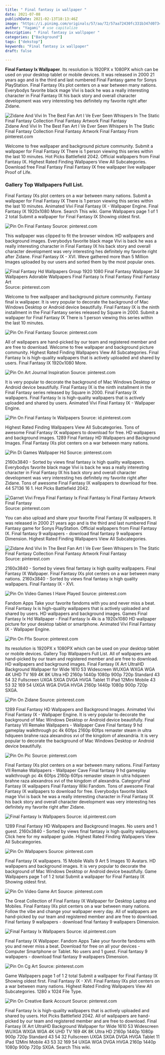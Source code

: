 ```yaml
---
title: " Final fantasy ix wallpaper "
date: 2021-07-08
publishDate: 2021-02-13T18:13:46Z
image: "https://i.pinimg.com/originals/57/aa/72/57aa72430fc331b347d073401f2f9347.png"
author: "Yagami" # use capitalize
description: " Final fantasy ix wallpaper "
categories: ["Background"]
tags: ["dekstop"]
keywords: "Final fantasy ix wallpaper"
draft: false

---
```



**Final Fantasy Ix Wallpaper**. Its resolution is 1920PX x 1080PX which can be used on your desktop tablet or mobile devices. It was released in 2000 21 years ago and is the third and last numbered Final Fantasy game for Sonys PlayStation. Final Fantasy IXs plot centers on a war between many nations. Everybodys favorite black mage Vivi is back he was a really interesting character in Final Fantasy IX his back story and overall character development was very interesting hes definitely my favorite right after Zidane.

![Zidane And Vivi In The Best Fan Art I Ve Ever Seen Whispers In The Static Final Fantasy Collection Final Fantasy Artwork Final Fantasy](https://i.pinimg.com/originals/4a/f6/90/4af6907207440e455729a8613e6e8ae9.jpg "Zidane And Vivi In The Best Fan Art I Ve Ever Seen Whispers In The Static Final Fantasy Collection Final Fantasy Artwork Final Fantasy")
Zidane And Vivi In The Best Fan Art I Ve Ever Seen Whispers In The Static Final Fantasy Collection Final Fantasy Artwork Final Fantasy From pinterest.com


Welcome to free wallpaper and background picture community. Submit a wallpaper for Final Fantasy IX There is 1 person viewing this series within the last 10 minutes. Hot Picks Battlefield 2042. Official wallpapers from Final Fantasy IX. Highest Rated Finding Wallpapers View All Subcategories. Download free Final Fantasy Final Fantasy IX free wallpaper live wallpaper Proof of Life.

### Gallery Top Wallpapers Full List.

Final Fantasy IXs plot centers on a war between many nations. Submit a wallpaper for Final Fantasy IX There is 1 person viewing this series within the last 10 minutes. Animated Vivi Final Fantasy IX - Wallpaper Engine. Final Fantasy IX 1920x1080 More. Search This wiki. Game Wallpapers page 1 of 1 2 total Submit a wallpaper for Final Fantasy IX Showing oldest first.


![Pin On Final Fantasy](https://i.pinimg.com/originals/29/67/47/296747e0e5342cef3de53eeb68c69928.jpg "Pin On Final Fantasy")
Source: pinterest.com

This wallpaper was clipped to fit the browser window. HD wallpapers and background images. Everybodys favorite black mage Vivi is back he was a really interesting character in Final Fantasy IX his back story and overall character development was very interesting hes definitely my favorite right after Zidane. Final Fantasy IX - XVI. Weve gathered more than 5 Million Images uploaded by our users and sorted them by the most popular ones.

![Final Fantasy Hd Wallpapers Group 1920 1080 Final Fantasy Wallpaper 34 Wallpapers Adorable Wallpapers Final Fantasy Ix Final Fantasy Final Fantasy Art](https://i.pinimg.com/originals/9c/25/06/9c250613ff0bed211216e96b96f0cac8.jpg "Final Fantasy Hd Wallpapers Group 1920 1080 Final Fantasy Wallpaper 34 Wallpapers Adorable Wallpapers Final Fantasy Ix Final Fantasy Final Fantasy Art")
Source: pinterest.com

Welcome to free wallpaper and background picture community. Fantasy final ix wallpaper. It is very popular to decorate the background of Mac Windows Desktop or Android device beautifully. Final Fantasy IX is the ninth installment in the Final Fantasy series released by Square in 2000. Submit a wallpaper for Final Fantasy IX There is 1 person viewing this series within the last 10 minutes.

![Pin On Final Fantasy](https://i.pinimg.com/originals/c2/2a/23/c22a23df638c7c7f22319072cd31242f.jpg "Pin On Final Fantasy")
Source: pinterest.com

All of wallpapers are hand-picked by our team and registered member and are free to download. Welcome to free wallpaper and background picture community. Highest Rated Finding Wallpapers View All Subcategories. Final Fantasy Ix is high-quality wallpapers that is actively uploaded and shared by users. Final Fantasy IX 1920x1080 More.

![Pin On Art Journal Inspiration](https://i.pinimg.com/originals/08/00/58/0800584ede14bc35b72fe5d108f6a079.jpg "Pin On Art Journal Inspiration")
Source: pinterest.com

It is very popular to decorate the background of Mac Windows Desktop or Android device beautifully. Final Fantasy IX is the ninth installment in the Final Fantasy series released by Square in 2000. Final Fantasy IX wallpapers. Final Fantasy Ix is high-quality wallpapers that is actively uploaded and shared by users. Animated Vivi Final Fantasy IX - Wallpaper Engine.

![Pin On Final Fantasy Ix Wallpapers](https://i.pinimg.com/originals/f8/47/d0/f847d05e0977e68de74ba28004be442c.jpg "Pin On Final Fantasy Ix Wallpapers")
Source: id.pinterest.com

Highest Rated Finding Wallpapers View All Subcategories. Tons of awesome Final Fantasy IX wallpapers to download for free. HD wallpapers and background images. 1289 Final Fantasy HD Wallpapers and Background Images. Final Fantasy IXs plot centers on a war between many nations.

![Pin Di Games Wallpaper Hd](https://i.pinimg.com/originals/3e/61/11/3e61113c3afbd5366930766aad7b15c4.jpg "Pin Di Games Wallpaper Hd")
Source: pinterest.com

2160x3840 - Sorted by views final fantasy ix high quality wallpapers. Everybodys favorite black mage Vivi is back he was a really interesting character in Final Fantasy IX his back story and overall character development was very interesting hes definitely my favorite right after Zidane. Tons of awesome Final Fantasy IX wallpapers to download for free. 44 57136 16 1. Hot Picks Battlefield 2042.

![Garnet Vivi Freya Final Fantasy Ix Final Fantasy Ix Final Fantasy Artwork Final Fantasy](https://i.pinimg.com/originals/32/da/30/32da3080689112b2e10ed52e6dd06e2d.jpg "Garnet Vivi Freya Final Fantasy Ix Final Fantasy Ix Final Fantasy Artwork Final Fantasy")
Source: pinterest.com

You can also upload and share your favorite Final Fantasy IX wallpapers. It was released in 2000 21 years ago and is the third and last numbered Final Fantasy game for Sonys PlayStation. Official wallpapers from Final Fantasy IX. Final fantasy 9 wallpapers - download final fantasy 9 wallpapers Dimension. Highest Rated Finding Wallpapers View All Subcategories.

![Zidane And Vivi In The Best Fan Art I Ve Ever Seen Whispers In The Static Final Fantasy Collection Final Fantasy Artwork Final Fantasy](https://i.pinimg.com/originals/4a/f6/90/4af6907207440e455729a8613e6e8ae9.jpg "Zidane And Vivi In The Best Fan Art I Ve Ever Seen Whispers In The Static Final Fantasy Collection Final Fantasy Artwork Final Fantasy")
Source: pinterest.com

2160x3840 - Sorted by views final fantasy ix high quality wallpapers. Final Fantasy IX Wallpaper. Final Fantasy IXs plot centers on a war between many nations. 2160x3840 - Sorted by views final fantasy ix high quality wallpapers. Final Fantasy IX - XVI.

![Pin On Video Games I Have Played](https://i.pinimg.com/originals/3c/cb/ee/3ccbee5b69d0503d449574bd14a2ec52.jpg "Pin On Video Games I Have Played")
Source: pinterest.com

Fandom Apps Take your favorite fandoms with you and never miss a beat. Final Fantasy Ix is high-quality wallpapers that is actively uploaded and shared by users. HD wallpapers and background images. Games Final Fantasy Ix Hd Wallpaper - Final Fantasy Ix 4k is a 1920x1080 HD wallpaper picture for your desktop tablet or smartphone. Animated Vivi Final Fantasy IX - Wallpaper Engine.

![Pin On Ffix](https://i.pinimg.com/originals/e7/b6/90/e7b690da4ad79799a5044d56a5d307ff.jpg "Pin On Ffix")
Source: pinterest.com

Its resolution is 1920PX x 1080PX which can be used on your desktop tablet or mobile devices. Gallery Top Wallpapers Full List. All of wallpapers are hand-picked by our team and registered member and are free to download. HD wallpapers and background images. Final Fantasy IX Art UltraHD Background Wallpaper for Wide 1610 53 Widescreen WUXGA WXGA WGA 4K UHD TV 169 4K 8K Ultra HD 2160p 1440p 1080p 900p 720p Standard 43 54 32 Fullscreen UXGA SXGA DVGA HVGA Tablet 11 iPad 12Mini Mobile 43 53 32 169 54 UXGA WGA DVGA HVGA 2160p 1440p 1080p 900p 720p SXGA.

![Pin On Zidane](https://i.pinimg.com/originals/d0/82/f0/d082f0c85246460c51098604e660b4ef.jpg "Pin On Zidane")
Source: pinterest.com

1289 Final Fantasy HD Wallpapers and Background Images. Animated Vivi Final Fantasy IX - Wallpaper Engine. It is very popular to decorate the background of Mac Windows Desktop or Android device beautifully. Final Fantasy VII Remake Wallpapers - Wallpaper Cave Final fantasy 9 hd gameplay walkthrough pc 4k 60fps 2160p 60fps remaster steam in ultra hdqueen brahne raza alexandros xvi of the kingdom of alexandria. It is very popular to decorate the background of Mac Windows Desktop or Android device beautifully.

![Pin On Pic](https://i.pinimg.com/originals/f7/45/ea/f745ead07f362d2b1998d5b0a5cc8de8.jpg "Pin On Pic")
Source: pinterest.com

Final Fantasy IXs plot centers on a war between many nations. Final Fantasy VII Remake Wallpapers - Wallpaper Cave Final fantasy 9 hd gameplay walkthrough pc 4k 60fps 2160p 60fps remaster steam in ultra hdqueen brahne raza alexandros xvi of the kingdom of alexandria. CategoryFinal Fantasy IX wallpapers Final Fantasy Wiki Fandom. Tons of awesome Final Fantasy IX wallpapers to download for free. Everybodys favorite black mage Vivi is back he was a really interesting character in Final Fantasy IX his back story and overall character development was very interesting hes definitely my favorite right after Zidane.

![Final Fantasy Ix Wallpapers](https://i.pinimg.com/originals/8d/28/f0/8d28f00cac6b8219efba28035b3f895b.jpg "Final Fantasy Ix Wallpapers")
Source: id.pinterest.com

1289 Final Fantasy HD Wallpapers and Background Images. No users and 1 guest. 2160x3840 - Sorted by views final fantasy ix high quality wallpapers. Click here for my wallpaper guide. Highest Rated Finding Wallpapers View All Subcategories.

![Pin On Wallpapers](https://i.pinimg.com/originals/8b/cf/87/8bcf871264b70ec7af21a0fb07aa38f0.jpg "Pin On Wallpapers")
Source: pinterest.com

Final Fantasy IX wallpapers. 15 Mobile Walls 9 Art 5 Images 10 Avatars. HD wallpapers and background images. It is very popular to decorate the background of Mac Windows Desktop or Android device beautifully. Game Wallpapers page 1 of 1 2 total Submit a wallpaper for Final Fantasy IX Showing oldest first.

![Pin On Video Game Art](https://i.pinimg.com/originals/f4/9a/2a/f49a2a467d9b32db1b3f9b962c3b1b45.jpg "Pin On Video Game Art")
Source: pinterest.com

The Great Collection of Final Fantasy IX Wallpaper for Desktop Laptop and Mobiles. Final Fantasy IXs plot centers on a war between many nations. Follow the vibe and change your wallpaper every day. All of wallpapers are hand-picked by our team and registered member and are free to download. Final fantasy 9 wallpapers - download final fantasy 9 wallpapers Dimension.

![Final Fantasy Ix Wallpapers](https://i.pinimg.com/originals/6c/ba/69/6cba69e9b7156f78db8bfc743259b92a.jpg "Final Fantasy Ix Wallpapers")
Source: id.pinterest.com

Final Fantasy IX Wallpaper. Fandom Apps Take your favorite fandoms with you and never miss a beat. Download for free on all your devices - Computer Smartphone or Tablet. No users and 1 guest. Final fantasy 9 wallpapers - download final fantasy 9 wallpapers Dimension.

![Pin On Cg Art](https://i.pinimg.com/originals/3a/2b/0e/3a2b0e3212cfebf7a3ac36c819c86925.jpg "Pin On Cg Art")
Source: pinterest.com

Game Wallpapers page 1 of 1 2 total Submit a wallpaper for Final Fantasy IX Showing oldest first. Final Fantasy IX - XVI. Final Fantasy IXs plot centers on a war between many nations. Highest Rated Finding Wallpapers View All Subcategories. 1280 x 1024 File Type.

![Pin On Creative Bank Account](https://i.pinimg.com/originals/57/aa/72/57aa72430fc331b347d073401f2f9347.png "Pin On Creative Bank Account")
Source: pinterest.com

Final Fantasy Ix is high-quality wallpapers that is actively uploaded and shared by users. Hot Picks Battlefield 2042. All of wallpapers are hand-picked by our team and registered member and are free to download. Final Fantasy IX Art UltraHD Background Wallpaper for Wide 1610 53 Widescreen WUXGA WXGA WGA 4K UHD TV 169 4K 8K Ultra HD 2160p 1440p 1080p 900p 720p Standard 43 54 32 Fullscreen UXGA SXGA DVGA HVGA Tablet 11 iPad 12Mini Mobile 43 53 32 169 54 UXGA WGA DVGA HVGA 2160p 1440p 1080p 900p 720p SXGA. Search This wiki.

